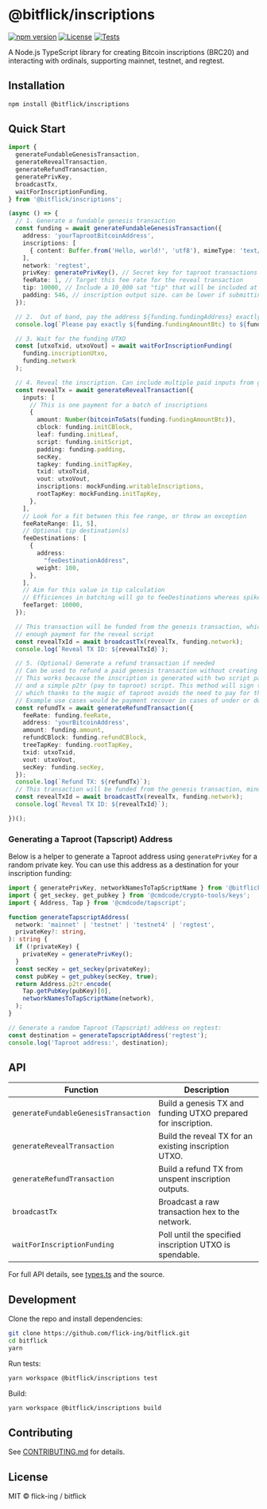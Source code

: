 # @bitflick/inscriptions

[![npm version](https://img.shields.io/npm/v/@bitflick/inscriptions.svg)](https://www.npmjs.com/package/@bitflick/inscriptions)
[![License](https://img.shields.io/npm/l/@bitflick/inscriptions.svg)](https://github.com/flick-ing/bitflick/blob/main/LICENSE)
[![Tests](https://github.com/flick-ing/bitflick/actions/workflows/ci.yml/badge.svg)](https://github.com/flick-ing/bitflick/actions/workflows/ci.yml)

A Node.js TypeScript library for creating Bitcoin inscriptions (BRC20) and interacting with ordinals, supporting mainnet, testnet, and regtest.

## Installation

```bash
npm install @bitflick/inscriptions
```

## Quick Start

```ts
import {
  generateFundableGenesisTransaction,
  generateRevealTransaction,
  generateRefundTransaction,
  generatePrivKey,
  broadcastTx,
  waitForInscriptionFunding,
} from '@bitflick/inscriptions';

(async () => {
  // 1. Generate a fundable genesis transaction
  const funding = await generateFundableGenesisTransaction({
    address: 'yourTaprootBitcoinAddress',
    inscriptions: [
      { content: Buffer.from('Hello, world!', 'utf8'), mimeType: 'text/plain' }
    ],
    network: 'regtest',
    privKey: generatePrivKey(), // Secret key for taproot transactions
    feeRate: 1, // Target this fee rate for the reveal transaction
    tip: 10000, // Include a 10_000 sat "tip" that will be included at reveal, effectively adds padding
    padding: 546, // inscription output size. can be lower if submitting with your own node, or leave like this to submit to public mempool dot space
  });

  // 2.  Out of band, pay the address ${funding.fundingAddress} exactly ${funding.fundingAmountBtc}
  console.log(`Please pay exactly ${funding.fundingAmountBtc} to ${funding.fundingAddress}`);

  // 3. Wait for the funding UTXO
  const [utxoTxid, utxoVout] = await waitForInscriptionFunding(
    funding.inscriptionUtxo,
    funding.network
  );

  // 4. Reveal the inscription. Can include multiple paid inputs from genesis transactions
  const revealTx = await generateRevealTransaction({
    inputs: [
      // This is one payment for a batch of inscriptions
      {
        amount: Number(bitcoinToSats(funding.fundingAmountBtc)),
        cblock: funding.initCBlock,
        leaf: funding.initLeaf,
        script: funding.initScript,
        padding: funding.padding,
        secKey,
        tapkey: funding.initTapKey,
        txid: utxoTxid,
        vout: utxoVout,
        inscriptions: mockFunding.writableInscriptions,
        rootTapKey: mockFunding.initTapKey,
      },
    ],
    // Look for a fit between this fee range, or throw an exception
    feeRateRange: [1, 5],
    // Optional tip destination(s)
    feeDestinations: [
      {
        address:
          "feeDestinationAddress",
        weight: 100,
      },
    ],
    // Aim for this value in tip calculation
    // Efficiences in batching will go to feeDestinations whereas spikes in fees will come from this pot
    feeTarget: 10000,
  });

  // This transaction will be funded from the genesis transaction, which includes
  // enough payment for the reveal script
  const revealTxId = await broadcastTx(revealTx, funding.network);
  console.log(`Reveal TX ID: ${revealTxId}`);

  // 5. (Optional) Generate a refund transaction if needed
  // Can be used to refund a paid genesis transaction without creating an inscription.
  // This works because the inscription is generated with two script paths, the inscription reveal
  // and a simple p2tr (pay to taproot) script. This method will sign the transaction for the p2tr script,
  // which thanks to the magic of taproot avoids the need to pay for the reveal in order to spend
  // Example use cases would be payment recover in cases of under or double payment
  const refundTx = await generateRefundTransaction({
    feeRate: funding.feeRate,
    address: 'yourBitcoinAddress',
    amount: funding.amount,
    refundCBlock: funding.refundCBlock,
    treeTapKey: funding.rootTapKey,
    txid: utxoTxid,
    vout: utxoVout,
    secKey: funding.secKey,
  });
  console.log(`Refund TX: ${refundTx}`);
  // This transaction will be funded from the genesis transaction, minus miner fees
  const revealTxId = await broadcastTx(revealTx, funding.network);
  console.log(`Reveal TX ID: ${revealTxId}`);

})();
```

### Generating a Taproot (Tapscript) Address

Below is a helper to generate a Taproot address using `generatePrivKey` for a random private key.
You can use this address as a destination for your inscription funding:

```ts
import { generatePrivKey, networkNamesToTapScriptName } from '@bitflick/inscriptions';
import { get_seckey, get_pubkey } from '@cmdcode/crypto-tools/keys';
import { Address, Tap } from '@cmdcode/tapscript';

function generateTapscriptAddress(
  network: 'mainnet' | 'testnet' | 'testnet4' | 'regtest',
  privateKey?: string,
): string {
  if (!privateKey) {
    privateKey = generatePrivKey();
  }
  const secKey = get_seckey(privateKey);
  const pubKey = get_pubkey(secKey, true);
  return Address.p2tr.encode(
    Tap.getPubKey(pubKey)[0],
    networkNamesToTapScriptName(network),
  );
}

// Generate a random Taproot (Tapscript) address on regtest:
const destination = generateTapscriptAddress('regtest');
console.log('Taproot address:', destination);
```

## API

| Function                              | Description                                                  |
| ------------------------------------- | ------------------------------------------------------------ |
| `generateFundableGenesisTransaction`  | Build a genesis TX and funding UTXO prepared for inscription. |
| `generateRevealTransaction`           | Build the reveal TX for an existing inscription UTXO.         |
| `generateRefundTransaction`           | Build a refund TX from unspent inscription outputs.          |
| `broadcastTx`                         | Broadcast a raw transaction hex to the network.               |
| `waitForInscriptionFunding`           | Poll until the specified inscription UTXO is spendable.       |

For full API details, see [types.ts](./src/types.ts) and the source.

## Development

Clone the repo and install dependencies:

```bash
git clone https://github.com/flick-ing/bitflick.git
cd bitflick
yarn
```

Run tests:

```bash
yarn workspace @bitflick/inscriptions test
```

Build:

```bash
yarn workspace @bitflick/inscriptions build
```

## Contributing

See [CONTRIBUTING.md](../../CONTRIBUTING.md) for details.

## License

MIT © flick-ing / bitflick